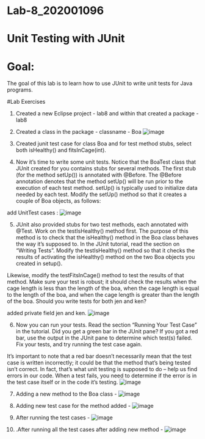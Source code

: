 # Lab-8_202001096

# Unit Testing with JUnit
# Goal:
The goal of this lab is to learn how to use JUnit to write unit tests for Java programs.

#Lab Exercises

1. Created a new Eclipse project - lab8 and within that created a package - lab8

2. Created a class in the package - classname - Boa
![image](https://user-images.githubusercontent.com/123533376/233039865-688a8857-dbf8-4adb-aa96-3af979b38412.png)

3. Created junit test case for class Boa and for test method stubs, select both isHealthy() and fitsInCage(int).
4. Now it’s time to write some unit tests. Notice that the BoaTest class that JUnit created for you contains stubs for several methods. The first stub (for the method setUp()) is annotated with @Before. The @Before annotation denotes that the method setUp() will be run prior to the execution of each test method. setUp() is typically used to initialize data needed by each test. Modify the setUp() method so that it creates a couple of Boa objects, as follows:

add UnitTest cases :
![image](https://user-images.githubusercontent.com/123533376/233040148-74e91f42-a986-4590-ac12-879e0169771f.png)

5. JUnit also provided stubs for two test methods, each annotated with @Test. Work on the testIsHealthy() method first. The purpose of this method is to check that the isHealthy() method in the Boa class behaves the way it’s supposed to. In the JUnit tutorial, read the section on “Writing Tests”. Modify the testIsHealthy() method so that it checks the results of activating the isHealthy() method on the two Boa objects you created in setup().

Likewise, modify the testFitsInCage() method to test the results of that method. Make sure your test is robust; it should check the results when the cage length is less than the length of the boa, when the cage length is equal to the length of the boa, and when the cage length is greater than the length of the boa. Should you write tests for both jen and ken?

added private field jen and ken.
![image](https://user-images.githubusercontent.com/123533376/233042985-dae2db0e-c67a-4786-a48f-2901ed283c54.png)


6. Now you can run your tests. Read the section “Running Your Test Case” in the tutorial. Did you get a green bar in the JUnit pane? If you got a red bar, use the output in the JUnit pane to determine which test(s) failed. Fix your tests, and try running the test case again.

It’s important to note that a red bar doesn’t necessarily mean that the test case is written incorrectly; it could be that the method that’s being tested isn’t correct. In fact, that’s what unit testing is supposed to do – help us find errors in our code. When a test fails, you need to determine if the error is in the test case itself or in the code it’s testing.
![image](https://user-images.githubusercontent.com/123533376/233043147-a40b33a8-c9f4-45da-a212-32edb18a6f26.png)

7. Adding a new method to the Boa class -
![image](https://user-images.githubusercontent.com/123533376/233043360-b8987a61-7902-4801-aadc-146d3ab6f4c6.png)

8. Adding new test case for the method added -
![image](https://user-images.githubusercontent.com/123533376/233043546-4d5e973d-c17f-4e35-86c2-a4a4613308c4.png)

9. After running the test cases -
![image](https://user-images.githubusercontent.com/123533376/233043716-ae8d7568-a6d5-4b87-a88b-3a5b73ea917a.png)

10. .After running all the test cases after adding new method -
![image](https://user-images.githubusercontent.com/123533376/233049001-9ef18b22-e8a3-4f7f-ae33-94745d0067c1.png)

